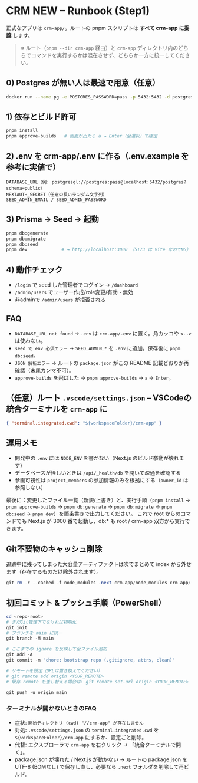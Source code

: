 ﻿# CRM NEW – Runbook (Step1)
正式なアプリは `crm-app/`。ルートの pnpm スクリプトは **すべて crm-app に委譲** します。
> ※ ルート（`pnpm --dir crm-app` 経由）と `crm-app` ディレクトリ内のどちらでコマンドを実行するかは混在させず、どちらか一方に統一してください。

## 0) Postgres が無い人は最速で用意（任意）
```bash
docker run --name pg -e POSTGRES_PASSWORD=pass -p 5432:5432 -d postgres:16
```

## 1) 依存とビルド許可
```bash
pnpm install
pnpm approve-builds   # 画面が出たら a → Enter（全選択）で確定
```

## 2) .env を crm-app/.env に作る（.env.example を参考に実値で）
```
DATABASE_URL（例: postgresql://postgres:pass@localhost:5432/postgres?schema=public）
NEXTAUTH_SECRET（任意の長いランダム文字列）
SEED_ADMIN_EMAIL / SEED_ADMIN_PASSWORD
```

## 3) Prisma → Seed → 起動
```bash
pnpm db:generate
pnpm db:migrate
pnpm db:seed
pnpm dev             # → http://localhost:3000 （5173 は Vite なのでNG）
```

## 4) 動作チェック
- `/login` で seed した管理者でログイン → `/dashboard`
- `/admin/users` でユーザー作成/role変更/有効・無効
- 非adminで `/admin/users` が拒否される

## FAQ
- `DATABASE_URL not found` → `.env` は `crm-app/.env` に置く。角カッコや <...> は使わない。
- `seed で env 必須エラー` → `SEED_ADMIN_*` を `.env` に追加。保存後に `pnpm db:seed`。
- `JSON 解析エラー` → ルートの `package.json` がこの README 記載どおりか再確認（末尾カンマ不可）。
- `approve-builds` を飛ばした → `pnpm approve-builds` → `a` → `Enter`。

## （任意）**ルート** `.vscode/settings.json` – VSCodeの統合ターミナルを `crm-app` に
```json
{ "terminal.integrated.cwd": "${workspaceFolder}/crm-app" }
```

## 運用メモ
- 開発中の `.env` には `NODE_ENV` を書かない（Next.js のビルド挙動が壊れます）
- データベースが怪しいときは `/api/_health/db` を開いて疎通を確認する
- 参画可視性は `project_members` の参加情報のみを根拠にする（`owner_id` は参照しない）

最後に：変更したファイル一覧（新規/上書き）と、実行手順（`pnpm install` → `pnpm approve-builds` → `pnpm db:generate` → `pnpm db:migrate` → `pnpm db:seed` → `pnpm dev`）を箇条書きで出力してください。
これで root からのコマンドでも Next.js が 3000 番で起動し、db:* も root / crm-app 双方から実行できます。
## Git不要物のキャッシュ削除
追跡中に残ってしまった大容量アーティファクトは次でまとめて index から外せます（存在するものだけ除外されます）。

```powershell
git rm -r --cached -f node_modules .next crm-app/node_modules crm-app/.next .pnpm-store dist build out coverage
```

## 初回コミット & プッシュ手順（PowerShell）
```powershell
cd <repo-root>
# まだGit管理下でなければ初期化
git init
# ブランチを main に統一
git branch -M main

# ここまでの ignore を反映して全ファイル追加
git add -A
git commit -m "chore: bootstrap repo (.gitignore, attrs, clean)"

# リモートを設定（URLは置き換えてください）
# git remote add origin <YOUR_REMOTE>
# 既存 remote を差し替える場合は: git remote set-url origin <YOUR_REMOTE>

git push -u origin main
```
### ターミナルが開かないときのFAQ
- 症状: `開始ディレクトリ (cwd) "//crm-app" が存在しません`
- 対処: `.vscode/settings.json` の `terminal.integrated.cwd` を `${workspaceFolder}/crm-app` にするか、設定ごと削除。
- 代替: エクスプローラで `crm-app` を右クリック → 「統合ターミナルで開く」。
- package.json が壊れた / Next.js が動かない → ルートの package.json を UTF-8 (BOMなし) で保存し直し、必要なら `.next` フォルダを削除して再ビルド。
